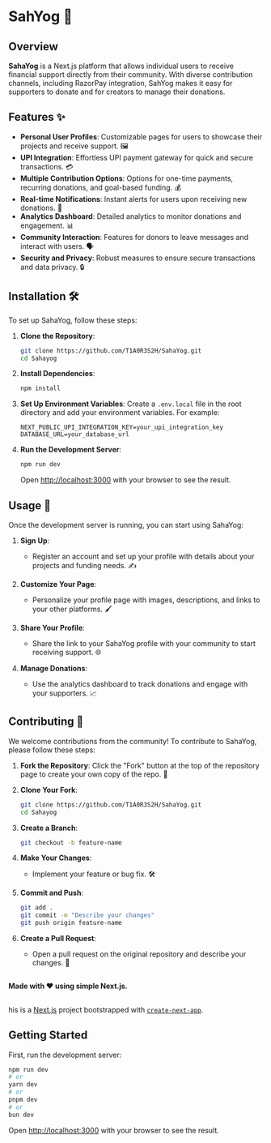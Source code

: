 # SahYog 💸

## Overview

**SahaYog** is a Next.js platform that allows individual users to receive financial support directly from their community. With diverse contribution channels, including RazorPay integration, SahYog makes it easy for supporters to donate and for creators to manage their donations.

## Features ✨

- **Personal User Profiles**: Customizable pages for users to showcase their projects and receive support. 🖼️
- **UPI Integration**: Effortless UPI payment gateway for quick and secure transactions. 💳
- **Multiple Contribution Options**: Options for one-time payments, recurring donations, and goal-based funding. 💰
- **Real-time Notifications**: Instant alerts for users upon receiving new donations. 🔔
- **Analytics Dashboard**: Detailed analytics to monitor donations and engagement. 📊
- **Community Interaction**: Features for donors to leave messages and interact with users. 🗣️
- **Security and Privacy**: Robust measures to ensure secure transactions and data privacy. 🔒

## Installation 🛠️

To set up SahaYog, follow these steps:

1. **Clone the Repository**:
    ```bash
    git clone https://github.com/T1A0R3S2H/SahaYog.git
    cd Sahayog
    ```

2. **Install Dependencies**:
    ```bash
    npm install
    ```

3. **Set Up Environment Variables**:
    Create a `.env.local` file in the root directory and add your environment variables. For example:
    ```env
    NEXT_PUBLIC_UPI_INTEGRATION_KEY=your_upi_integration_key
    DATABASE_URL=your_database_url
    ```

4. **Run the Development Server**:
    ```bash
    npm run dev
    ```
    Open [http://localhost:3000](http://localhost:3000) with your browser to see the result.

## Usage 🚀

Once the development server is running, you can start using SahaYog:

1. **Sign Up**:
    - Register an account and set up your profile with details about your projects and funding needs. ✍️

2. **Customize Your Page**:
    - Personalize your profile page with images, descriptions, and links to your other platforms. 🖌️

3. **Share Your Profile**:
    - Share the link to your SahaYog profile with your community to start receiving support. 🌐

4. **Manage Donations**:
    - Use the analytics dashboard to track donations and engage with your supporters. 📈

## Contributing 🤝

We welcome contributions from the community! To contribute to SahaYog, please follow these steps:

1. **Fork the Repository**:
    Click the "Fork" button at the top of the repository page to create your own copy of the repo. 🍴

2. **Clone Your Fork**:
    ```bash
    git clone https://github.com/T1A0R3S2H/SahaYog.git
    cd Sahayog
    ```

3. **Create a Branch**:
    ```bash
    git checkout -b feature-name
    ```

4. **Make Your Changes**:
    - Implement your feature or bug fix. 🛠️

5. **Commit and Push**:
    ```bash
    git add .
    git commit -m "Describe your changes"
    git push origin feature-name
    ```

6. **Create a Pull Request**:
    - Open a pull request on the original repository and describe your changes. 🔄

## 

**Made with ❤️ using simple Next.js.**


##
his is a [Next.js](https://nextjs.org/) project bootstrapped with [`create-next-app`](https://github.com/vercel/next.js/tree/canary/packages/create-next-app).

## Getting Started

First, run the development server:

```bash
npm run dev
# or
yarn dev
# or
pnpm dev
# or
bun dev
```

Open [http://localhost:3000](http://localhost:3000) with your browser to see the result.


